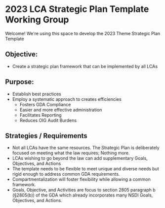 # 2023 LCA Strategic Plan Template Working Group
Welcome! We're using this space to develop the 2023 Theme Strategic Plan Template

## Objective: 
- Create a strategic plan framework that can be implemented by all LCAs

## Purpose: 
- Establish best practices
- Employ a systematic approach to creates efficiencies
   - Fosters GDA Compliance
   - Easier and more effective administration
   - Facilitates Reporting
   - Reduces OIG Audit Burdens

## Strategies / Requirements
- Not all LCAs have the same resources. The Strategic Plan is deliberately focused on meeting what the law requires; Nothing more.
- LCAs wishing to go beyond the law can add supplementary Goals, Objectives, and Actions
- The template needs to be flexible to meet unique and diverse needs but rigid enough to address common GDA requirements.
- Compartmentalization will foster flexibility while allowing a common framework.
- Goals, Objective, and Activities are focus to section 2805 paragraph b (§2805(b)) of the GDA which already incorporates many NSDI Goals, Objectives, and Actions.
